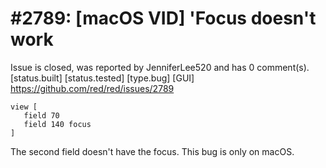 
#2789: [macOS VID] 'Focus doesn't work
================================================================================
Issue is closed, was reported by JenniferLee520 and has 0 comment(s).
[status.built] [status.tested] [type.bug] [GUI]
<https://github.com/red/red/issues/2789>

```Red
view [ 
   field 70 
   field 140 focus
]
```
The second field doesn't have the focus. This bug is only on macOS.


